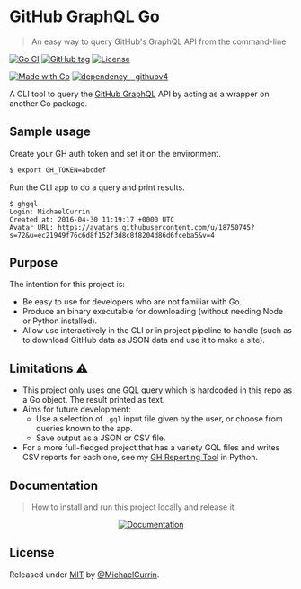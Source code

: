 # GitHub GraphQL Go
> An easy way to query GitHub's GraphQL API from the command-line

<!-- Badges generated with Badge Generator - https://michaelcurrin.github.io/badge-generator/ -->

[![Go CI](https://github.com/MichaelCurrin/github-gql-go/workflows/Go%20CI/badge.svg)](https://github.com/MichaelCurrin/github-gql-go/actions?query=workflow:"Go+CI")
[![GitHub tag](https://img.shields.io/github/tag/MichaelCurrin/github-gql-go?include_prereleases=&sort=semver)](https://github.com/MichaelCurrin/github-gql-go/releases/)
[![License](https://img.shields.io/badge/License-MIT-blue)](#license)

[![Made with Go](https://img.shields.io/github/go-mod/go-version/MichaelCurrin/github-gql-go?logo=go&logoColor=white)](https://golang.org)
[![dependency - githubv4](https://img.shields.io/badge/dependency-githubv4-blue)](https://pkg.go.dev/github.com/shurcooL/githubv4)


A CLI tool to query the [GitHub GraphQL](https://michaelcurrin.github.io/dev-resources/resources/version-control/github/graphql.html) API by acting as a wrapper on another Go package.


## Sample usage

Create your GH auth token and set it on the environment.

```sh
$ export GH_TOKEN=abcdef
```

Run the CLI app to do a query and print results.

```console
$ ghgql
Login: MichaelCurrin
Created at: 2016-04-30 11:19:17 +0000 UTC
Avatar URL: https://avatars.githubusercontent.com/u/18750745?s=72&u=ec21949f76c6d8f152f3d8c8f8204d86d6fceba5&v=4
```


## Purpose

The intention for this project is:

- Be easy to use for developers who are not familiar with Go.
- Produce an binary executable for downloading (without needing Node or Python installed).
- Allow use interactively in the CLI or in project pipeline to handle (such as to download GitHub data as JSON data and use it to make a site).


## Limitations ⚠️

- This project only uses one GQL query which is hardcoded in this repo as a Go object. The result printed as text.
- Aims for future development:
    - Use a selection of `.gql` input file given by the user, or choose from queries known to the app.
    - Save output as a JSON or CSV file.
- For a more full-fledged project that has a variety GQL files and writes CSV reports for each one, see my [GH Reporting Tool](https://github.com/MichaelCurrin/github-reporting-py) in Python.


## Documentation
> How to install and run this project locally and release it

<div align="center">

[![Documentation](https://img.shields.io/badge/View-Documentation-blue?style=for-the-badge)](/docs/)

</div>


## License

Released under [MIT](/LICENSE) by [@MichaelCurrin](https://github.com/MichaelCurrin).
